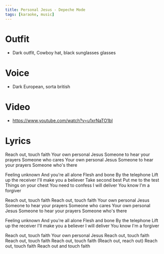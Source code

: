 ```yaml
---
title: Personal Jesus - Depeche Mode
tags: [karaoke, music]
---
```


# Outfit
- Dark outfit, Cowboy hat, black sunglasses glasses

# Voice
- Dark European, sorta british

# Video
- https://www.youtube.com/watch?v=u1xrNaTO1bI

# Lyrics
Reach out, touch faith
Your own personal Jesus
Someone to hear your prayers
Someone who cares
Your own personal Jesus
Someone to hear your prayers
Someone who's there

Feeling unknown
And you're all alone
Flesh and bone
By the telephone
Lift up the receiver
I'll make you a believer
Take second best
Put me to the test
Things on your chest
You need to confess
I will deliver
You know I'm a forgiver

Reach out, touch faith
Reach out, touch faith
Your own personal Jesus
Someone to hear your prayers
Someone who cares
Your own personal Jesus
Someone to hear your prayers
Someone who's there

Feeling unknown
And you're all alone
Flesh and bone
By the telephone
Lift up the receiver
I'll make you a believer
I will deliver
You know I'm a forgiver

Reach out, touch faith
Your own personal Jesus
Reach out, touch faith
Reach out, touch faith
Reach out, touch faith
(Reach out, reach out)
Reach out, touch faith
Reach out and touch faith